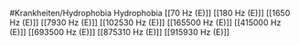 #Krankheiten/Hydrophobia
Hydrophobia
[[70 Hz (E)]]
[[180 Hz (E)]]
[[1650 Hz (E)]]
[[7930 Hz (E)]]
[[102530 Hz (E)]]
[[165500 Hz (E)]]
[[415000 Hz (E)]]
[[693500 Hz (E)]]
[[875310 Hz (E)]]
[[915930 Hz (E)]]